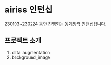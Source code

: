 # airiss 인턴십
230103~230224 동안 진행되는 동계방학 인턴십입니다.

## 프로젝트 소개
1. data_augmentation
2. background_image
